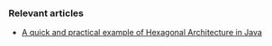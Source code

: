 ### Relevant articles

- [A quick and practical example of Hexagonal Architecture in Java](http://inprogress.baeldung.com/?p=149338)
